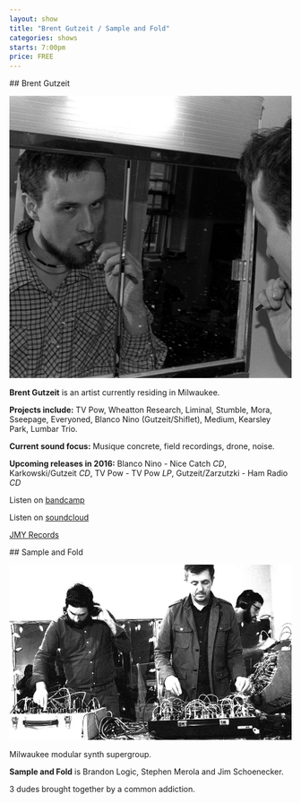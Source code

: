 ```yaml
---
layout: show
title: "Brent Gutzeit / Sample and Fold"
categories: shows
starts: 7:00pm
price: FREE
---
```


<div class="artist" markdown="1">
## Brent Gutzeit

![Brent Gutzeit](/images/brent.gutzeit.jpg)

**Brent Gutzeit** is an artist currently residing in Milwaukee.

**Projects include:** TV Pow, Wheatton Research, Liminal, Stumble, Mora, 
Sseepage, Everyoned, Blanco Nino (Gutzeit/Shiflet), Medium, Kearsley Park, Lumbar Trio.

**Current sound focus:** Musique concrete, field recordings, drone, noise.

**Upcoming releases in 2016:** Blanco Nino - Nice Catch *CD*, Karkowski/Gutzeit *CD*, TV Pow - TV Pow *LP*, Gutzeit/Zarzutzki - Ham Radio *CD*

Listen on [bandcamp][bgbandcamp]

Listen on [soundcloud][bgsoundcloud]

[JMY Records][jmybandcamp]

</div>

<div class="artist" markdown="1">
## Sample and Fold

![Sample and Fold](/images/sample.and.fold.jpg)

Milwaukee modular synth supergroup.

**Sample and Fold** is Brandon Logic, Stephen Merola and Jim Schoenecker.

3 dudes brought together by a common addiction.

</div>


[bgbandcamp]: https://brentgutzeit.bandcamp.com/
[bgsoundcloud]: https://soundcloud.com/jmyrecords/sets/gutzeit-timeline
[jmybandcamp]: https://jmymusic.bandcamp.com/music
